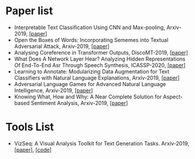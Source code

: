 # Paper list
- Interpretable Text Classification Using CNN and Max-pooling, Arxiv-2019, [[paper]](https://arxiv.org/pdf/1910.11236.pdf)
- Open the Boxes of Words: Incorporating Sememes into Textual Adversarial Attack, Arxiv-2019, [[paper]](https://arxiv.org/pdf/1910.12196.pdf)
- Analysing Coreference in Transformer Outputs, DiscoMT-2019, [[paper]](https://arxiv.org/pdf/1911.01188.pdf)
- What Does A Network Layer Hear? Analyzing Hidden Representations Of End-To-End Asr Through Speech Synthesis, ICASSP-2020, [[paper]](https://arxiv.org/pdf/1911.01102.pdf)
- Learning to Annotate: Modularizing Data Augmentation for Text Classifiers with Natural Language Explanations, Arxiv-2019, [[paper]](https://arxiv.org/pdf/1911.01352.pdf)
- Adversarial Language Games for Advanced Natural Language Intelligence, Arxiv-2019, [[paper]](https://arxiv.org/pdf/1911.01622.pdf)
- Knowing What, How and Why: A Near Complete Solution for Aspect-based Sentiment Analysis, Arxiv-2019, [[paper]](https://arxiv.org/pdf/1911.01616.pdf)

# Tools List
- VizSeq: A Visual Analysis Toolkit for Text Generation Tasks. Arxiv-2019, [[paper]](https://arxiv.org/pdf/1909.05424.pdf), [[code]](https://github.com/facebookresearch/vizseq)
